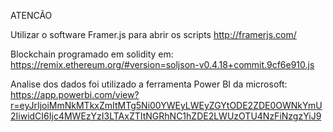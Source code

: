 ATENCÃO

Utilizar o software Framer.js para abrir os scripts http://framerjs.com/

Blockchain programado em solidity em:
https://remix.ethereum.org/#version=soljson-v0.4.18+commit.9cf6e910.js

Analise dos dados foi utilizado a ferramenta Power BI da microsoft:
https://app.powerbi.com/view?r=eyJrIjoiMmNkMTkxZmItMTg5Ni00YWEyLWEyZGYtODE2ZDE0OWNkYmU2IiwidCI6Ijc4MWEzYzI3LTAxZTItNGRhNC1hZDE2LWUzOTU4NzFiNzgzYiJ9
